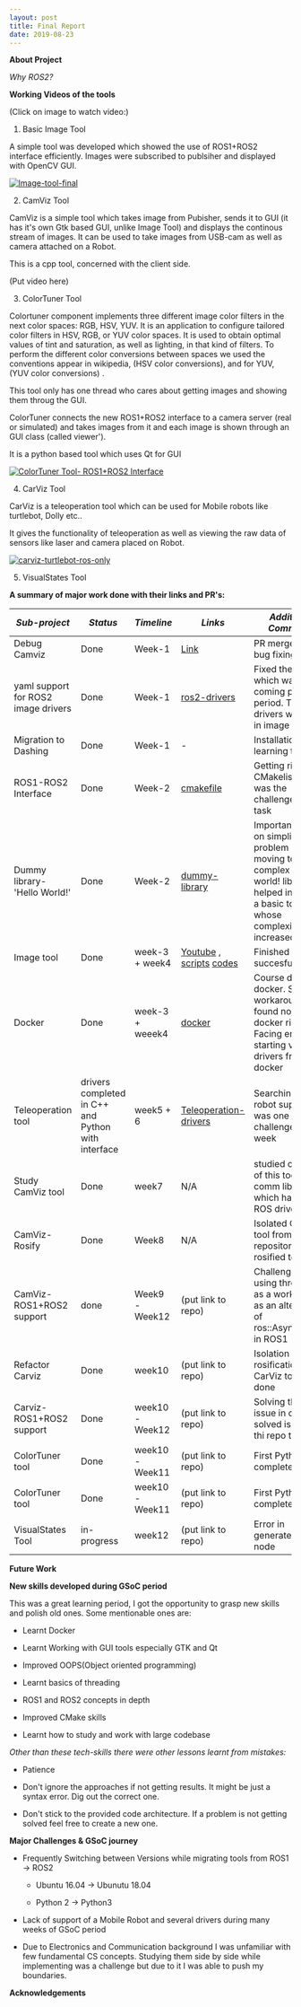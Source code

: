 ```yaml
---
layout: post
title: Final Report 
date: 2019-08-23
---	
```


**About Project**


*Why ROS2?*



**Working Videos of the tools** 

(Click on image to watch video:)

1. Basic Image Tool 

A simple tool was developed which showed the use of ROS1+ROS2 interface efficiently. Images were subscribed to publsiher and displayed with  OpenCV GUI.

[![Image-tool-final](http://img.youtube.com/vi/E6v-G0QFUSg/0.jpg)](http://www.youtube.com/watch?v=E6v-G0QFUSg "Simplified image-tool-final")

2. CamViz Tool 

CamViz is a simple tool which takes image from Pubisher, sends it to GUI (it has it's own Gtk based GUI, unlike Image Tool) and displays the continous stream of images. It can be used to take images from USB-cam as well as camera attached on a Robot.

This is a cpp tool, concerned with the client side.

(Put video here)

3. ColorTuner Tool

Colortuner component implements three different image color filters in the next color spaces: RGB, HSV, YUV. It is an application to configure tailored color filters in HSV, RGB, or YUV color spaces. It is used to obtain optimal values of tint and saturation, as well as lighting, in that kind of filters. To perform the different color conversions between spaces we used the conventions appear in wikipedia, (HSV color conversions), and for YUV, (YUV color conversions) .

This tool only has one thread who cares about getting images and showing them throug the GUI. 

ColorTuner connects the new ROS1+ROS2 interface to a camera server (real or simulated) and takes images from it and each image is shown through an GUI class (called viewer').

It is a python based tool which uses Qt for GUI

 [![ColorTuner Tool- ROS1+ROS2 Interface](http://img.youtube.com/vi/-bwSsLItVi0/0.jpg)](http://www.youtube.com/watch?v=-bwSsLItVi0 "ColorTuner Tool- ROS1+ROS2 Interface")
 
 4. CarViz Tool
 
 CarViz is a teleoperation tool which can be used for Mobile robots like turtlebot, Dolly etc..
 
 It gives the functionality of teleoperation as well as viewing the raw data of sensors like laser and camera placed on Robot.
 
  [![carviz-turtlebot-ros-only](http://img.youtube.com/vi/Cto_d_tk12I/0.jpg)](http://www.youtube.com/watch?v=Cto_d_tk12I "carviz-turtlebot-ros-only")
 
 5. VisualStates Tool



**A summary of major work done with their links and PR's:**

| *Sub-project* |  *Status*     |  *Timeline* | *Links*  | *Additional Comments* |*Merged PR'S* |
| ------------- | ------------- | ----------- | ---------| --------------------- | -------------|     
| Debug Camviz      | Done | Week-1      |   [Link](https://github.com/JdeRobot/viz/pull/32)       |  PR merged for bug fixing        |   [PR#32](https://github.com/JdeRobot/viz/pull/32)       |                     |
| yaml support for ROS2 image drivers      | Done     |  Week-1       | [ros2-drivers](https://github.com/TheRoboticsClub/colab-gsoc2019-Pankhuri_Vanjani/tree/master/ros2-drivers)         | Fixed the error which was coming pre-gsoc period. These drivers were used in image tool later    |  N/A |            
| Migration to Dashing | Done      | Week-1          |    -      |   Installation and learning task                   | N/A|
| ROS1-ROS2 Interface | Done      |  Week-2         |  [cmakefile](https://github.com/TheRoboticsClub/colab-gsoc2019-Pankhuri_Vanjani/blob/master/dummyexample/CMakeLists.txt)        |    Getting right CMakelists.txt was the challenges of this task                 | N/A |
| Dummy library- 'Hello World!' | Done      |  Week-2         |    [dummy-library](https://github.com/TheRoboticsClub/colab-gsoc2019-Pankhuri_Vanjani/tree/master/dummyexample)      | Important to work on simplified problem before moving to complex so hello world! library helped in creating a basic tool whose complexity was increased later            | N/A|
| Image tool | Done      |   week-3  + week4      | [Youtube](https://www.youtube.com/watch?v=E6v-G0QFUSg&feature=youtu.be) , [scripts](https://github.com/TheRoboticsClub/colab-gsoc2019-Pankhuri_Vanjani/tree/master/image-tool-scripts) [codes](https://github.com/TheRoboticsClub/colab-gsoc2019-Pankhuri_Vanjani/tree/master/camera-interface) |  Finished succesfully   | N/A|                 |
| Docker | Done      |  week-3 + weeek4         | [docker](https://github.com/TheRoboticsClub/colab-gsoc2019-Pankhuri_Vanjani/tree/master/Dockerfiles)         |  Course done on docker. Since a workaround was found no need of docker right now. Facing error in starting video drivers from docker    |  N/A|
| Teleoperation tool | drivers completed in C++ and Python with interface   |  week5   + 6    |   [Teleoperation-drivers](https://github.com/TheRoboticsClub/colab-gsoc2019-Pankhuri_Vanjani/tree/master/Teleoperation_tool)     |  Searching for robot support was one big challenge in this week | N/A|
| Study CamViz tool | Done      |  week7       | N/A  | studied codebase of this tool and comm library which has ICE+ ROS drivers | N/A|
| CamViz-Rosify   | Done      |  Week8       | N/A  | Isolated CamViz tool from official repository and rosified tool | N/A|
| CamViz-ROS1+ROS2 support   | done      |  Week9 - Week12      | (put link to repo) | Challenge of using threading as a workaround as an alternative of ros::Asyncspinner in ROS1 | (put link of PR)|
| Refactor Carviz    | Done      |  week10      | (put link to repo) | Isolation and rosification of CarViz tool was done| N/A|
| Carviz-ROS1+ROS2 support   | Done      |  week10 -Week12     | (put link to repo) | Solving threading issue in camViz solved issues in thi repo too| (put PR link here)|
| ColorTuner tool   | Done      |  week10 -Week11   | (put link to repo) | First Python tool completed | (put PR link here)|
| ColorTuner tool   | Done      |  week10 -Week11   | (put link to repo) | First Python tool completed | [PR#6](https://github.com/JdeRobot/ColorTuner/pull/6)|
| VisualStates Tool   | in-progress   |  week12  | (put link to repo) | Error in generated ros2 node  | (in -progress)|





**Future Work**





**New skills developed during GSoC period**

This was a great learning period, I got the opportunity to grasp new skills and polish old ones. Some mentionable ones are: 

* Learnt Docker

* Learnt Working with GUI tools especially GTK and Qt

* Improved OOPS(Object oriented programming)

* Learnt basics of threading

* ROS1 and ROS2 concepts in depth 

* Improved CMake skills 

* Learnt how to study and work with large codebase

*Other than these tech-skills there were other lessons learnt from mistakes:*
 
* Patience 
 
* Don't ignore the approaches if not getting results. It might be just a syntax error. Dig out the correct one.

* Don't stick to the provided code architecture. If a problem is not getting solved feel free to create a new one.

**Major Challenges & GSoC journey**

* Frequently Switching between Versions while migrating tools from ROS1 -> ROS2

    * Ubuntu 16.04 -> Ubunutu 18.04
     
    * Python 2 -> Python3
    
* Lack of support of a Mobile Robot and several drivers during many weeks of GSoC period 

* Due to Electronics and Communication background I was unfamiliar with few fundamental CS concepts. Studying them side by side while implementing was a challenge but due to it I was able to push my boundaries.
    
**Acknowledgements**






